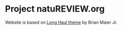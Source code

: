 # Project natuREVIEW.org

Website is based on [Long Haul theme](http://github.com/brianmaierjr/long-haul) by Brian Maier Jr.